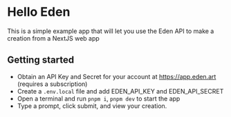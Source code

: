 # Hello Eden

This is a simple example app that will let you use the Eden API to make a creation from a NextJS web app

## Getting started

- Obtain an API Key and Secret for your account at https://app.eden.art (requires a subscription)
- Create a `.env.local` file and add EDEN_API_KEY and EDEN_API_SECRET
- Open a terminal and run `pnpm i`, `pnpm dev` to start the app
- Type a prompt, click submit, and view your creation.